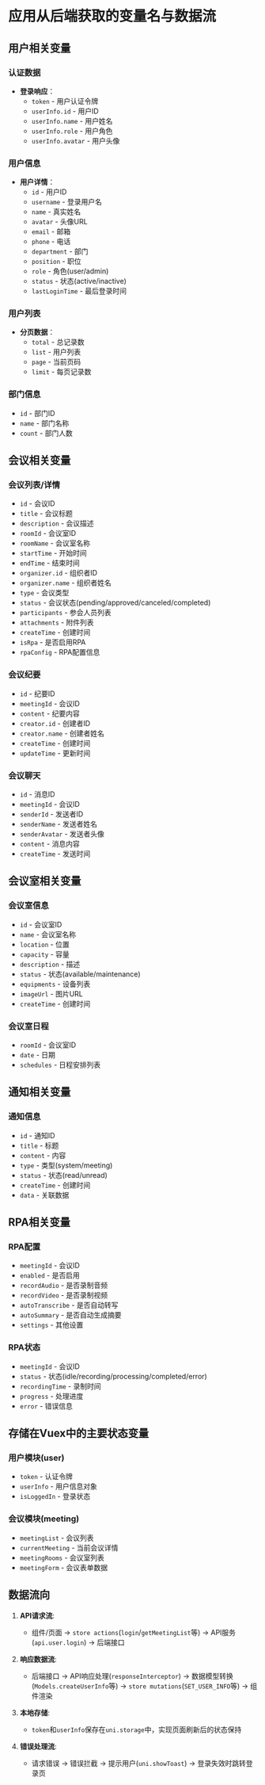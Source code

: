 # 应用从后端获取的变量名与数据流

## 用户相关变量

### 认证数据
- **登录响应**：
  - `token` - 用户认证令牌
  - `userInfo.id` - 用户ID
  - `userInfo.name` - 用户姓名
  - `userInfo.role` - 用户角色
  - `userInfo.avatar` - 用户头像

### 用户信息
- **用户详情**：
  - `id` - 用户ID
  - `username` - 登录用户名
  - `name` - 真实姓名
  - `avatar` - 头像URL
  - `email` - 邮箱
  - `phone` - 电话
  - `department` - 部门
  - `position` - 职位
  - `role` - 角色(user/admin)
  - `status` - 状态(active/inactive)
  - `lastLoginTime` - 最后登录时间

### 用户列表
- **分页数据**：
  - `total` - 总记录数
  - `list` - 用户列表
  - `page` - 当前页码
  - `limit` - 每页记录数

### 部门信息
- `id` - 部门ID
- `name` - 部门名称
- `count` - 部门人数

## 会议相关变量

### 会议列表/详情
- `id` - 会议ID
- `title` - 会议标题
- `description` - 会议描述
- `roomId` - 会议室ID
- `roomName` - 会议室名称
- `startTime` - 开始时间
- `endTime` - 结束时间
- `organizer.id` - 组织者ID
- `organizer.name` - 组织者姓名
- `type` - 会议类型
- `status` - 会议状态(pending/approved/canceled/completed)
- `participants` - 参会人员列表
- `attachments` - 附件列表
- `createTime` - 创建时间
- `isRpa` - 是否启用RPA
- `rpaConfig` - RPA配置信息

### 会议纪要
- `id` - 纪要ID
- `meetingId` - 会议ID
- `content` - 纪要内容
- `creator.id` - 创建者ID
- `creator.name` - 创建者姓名
- `createTime` - 创建时间
- `updateTime` - 更新时间

### 会议聊天
- `id` - 消息ID
- `meetingId` - 会议ID
- `senderId` - 发送者ID
- `senderName` - 发送者姓名
- `senderAvatar` - 发送者头像
- `content` - 消息内容
- `createTime` - 发送时间

## 会议室相关变量

### 会议室信息
- `id` - 会议室ID
- `name` - 会议室名称
- `location` - 位置
- `capacity` - 容量
- `description` - 描述
- `status` - 状态(available/maintenance)
- `equipments` - 设备列表
- `imageUrl` - 图片URL
- `createTime` - 创建时间

### 会议室日程
- `roomId` - 会议室ID
- `date` - 日期
- `schedules` - 日程安排列表

## 通知相关变量

### 通知信息
- `id` - 通知ID
- `title` - 标题
- `content` - 内容
- `type` - 类型(system/meeting)
- `status` - 状态(read/unread)
- `createTime` - 创建时间
- `data` - 关联数据

## RPA相关变量

### RPA配置
- `meetingId` - 会议ID
- `enabled` - 是否启用
- `recordAudio` - 是否录制音频
- `recordVideo` - 是否录制视频
- `autoTranscribe` - 是否自动转写
- `autoSummary` - 是否自动生成摘要
- `settings` - 其他设置

### RPA状态
- `meetingId` - 会议ID
- `status` - 状态(idle/recording/processing/completed/error)
- `recordingTime` - 录制时间
- `progress` - 处理进度
- `error` - 错误信息

## 存储在Vuex中的主要状态变量

### 用户模块(user)
- `token` - 认证令牌
- `userInfo` - 用户信息对象
- `isLoggedIn` - 登录状态

### 会议模块(meeting)
- `meetingList` - 会议列表
- `currentMeeting` - 当前会议详情
- `meetingRooms` - 会议室列表
- `meetingForm` - 会议表单数据

## 数据流向
1. **API请求流**:
   - 组件/页面 → `store actions`(`login`/`getMeetingList`等) → API服务(`api.user.login`) → 后端接口

2. **响应数据流**:
   - 后端接口 → API响应处理(`responseInterceptor`) → 数据模型转换(`Models.createUserInfo`等) → `store mutations`(`SET_USER_INFO`等) → 组件渲染

3. **本地存储**:
   - `token`和`userInfo`保存在`uni.storage`中，实现页面刷新后的状态保持

4. **错误处理流**:
   - 请求错误 → 错误拦截 → 提示用户(`uni.showToast`) → 登录失效时跳转登录页 